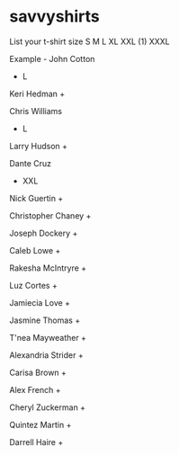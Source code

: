# savvyshirts
List your t-shirt size S M L XL XXL (1) XXXL

Example - John Cotton
+ L

Keri Hedman
+

Chris Williams
+ L 

Larry Hudson
+

Dante Cruz
+ XXL

Nick Guertin
+

Christopher Chaney
+

Joseph Dockery
+

Caleb Lowe
+

Rakesha McIntryre
+

Luz Cortes
+

Jamiecia Love
+

Jasmine Thomas
+

T'nea Mayweather
+

Alexandria Strider
+

Carisa Brown
+

Alex French
+

Cheryl Zuckerman
+

Quintez Martin
+

Darrell Haire
+
